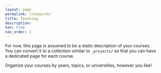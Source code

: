 ```yaml
---
layout: page
permalink: /research/
title: Teaching
description: 
nav: true
nav_order: 1
---
```


For now, this page is assumed to be a static description of your courses. You can convert it to a collection similar to `_projects/` so that you can have a dedicated page for each course.

Organize your courses by years, topics, or universities, however you like!
